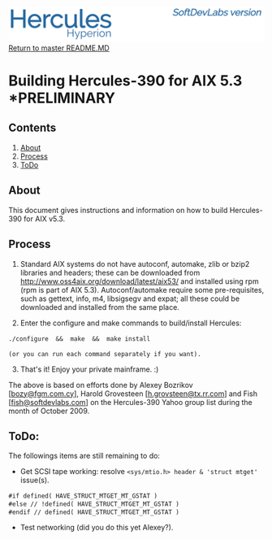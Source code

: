 ![test image](images/image_header_herculeshyperionSDL.png)
[Return to master README.MD](..\README.MD)

# Building Hercules-390 for AIX 5.3      *PRELIMINARY
## Contents
1. [About](#About)
2. [Process](#Process)
3. [ToDo](#ToDo)

## About
This document gives instructions and information on how to build Hercules-390 for AIX v5.3.

## Process
1. Standard AIX systems do not have autoconf, automake, zlib or bzip2 libraries and headers; these can be downloaded from <http://www.oss4aix.org/download/latest/aix53/> and installed using rpm (rpm is part of AIX 5.3).
Autoconf/automake require some pre-requisites, such as gettext, info, m4, libsigsegv and expat; all these could be downloaded and installed from the same place.

2. Enter the configure and make commands to build/install Hercules:
```
./configure  &&  make  &&  make install
```
    (or you can run each command separately if you want).

3. That's it! Enjoy your private mainframe. :)

The above is based on efforts done by Alexey Bozrikov [bozy@fgm.com.cy], Harold Grovesteen [h.grovsteen@tx.rr.com] and Fish [fish@softdevlabs.com] on the Hercules-390 Yahoo group list during the month of October 2009.

## ToDo:
The followings items are still remaining to do: 
  - Get SCSI tape working: resolve `<sys/mtio.h> header & 'struct mtget'` issue(s).
```
#if defined( HAVE_STRUCT_MTGET_MT_GSTAT )
#else // !defined( HAVE_STRUCT_MTGET_MT_GSTAT )
#endif // defined( HAVE_STRUCT_MTGET_MT_GSTAT )
```

- Test networking (did you do this yet Alexey?).

